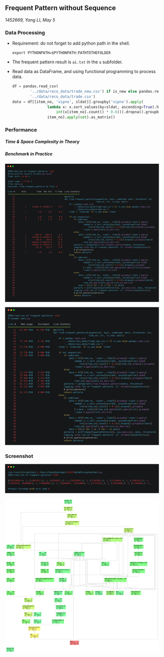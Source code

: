 ## Frequent Pattern without Sequence

*1452669, Yang LI, May 5*

### Data Processing

- Requirement: do not forget to add python path in the shell.

  ```shell
  export PYTHONPATH=$PYTHONPATH:PATHTOTHEFOLDER
  ```

- The frequent pattern result is `ai.txt` in the `a` subfolder.

- Read data as DataFrame, and using functional programming to process data.

  ```python
  df = pandas.read_csv(
          '../data/reco_data/trade_new.csv') if is_new else pandas.read_csv(
          '../data/reco_data/trade.csv')
  data = df[[item_no, 'vipno', sldat]].groupby('vipno').apply(
                  lambda x: x.sort_values(by=sldat, ascending=True).head(
                      int(x[item_no].count() * 0.6))).dropna().groupby(sldat)[
                  item_no].apply(set).as_matrix()
  ```

### Performance

##### Time & Space Complexity in Theory



##### Benchmark in Practice

![](../res/ailine.png)

![](../res/aimem.png)

### Screenshot

![](../res/ai.png)

![](../res/aiprofile.png)